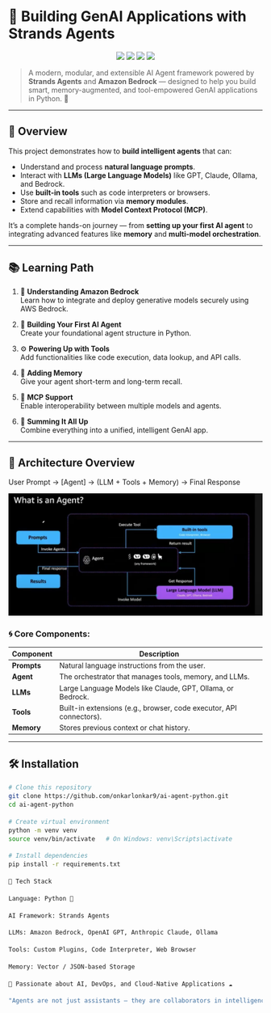 # 🤖 Building GenAI Applications with Strands Agents

<p align="center">
  <img src="https://img.shields.io/badge/Python-3.9%2B-blue?logo=python" />
  <img src="https://img.shields.io/badge/Framework-Strands%20Agents-green" />
  <img src="https://img.shields.io/badge/LLMs-Bedrock%20%7C%20GPT%20%7C%20Claude-purple" />
  <img src="https://img.shields.io/badge/Status-Active-success" />
</p>

> A modern, modular, and extensible AI Agent framework powered by **Strands Agents** and **Amazon Bedrock** — designed to help you build smart, memory-augmented, and tool-empowered GenAI applications in Python. 🚀

---

## 🌟 Overview

This project demonstrates how to **build intelligent agents** that can:
- Understand and process **natural language prompts**.
- Interact with **LLMs (Large Language Models)** like GPT, Claude, Ollama, and Bedrock.
- Use **built-in tools** such as code interpreters or browsers.
- Store and recall information via **memory modules**.
- Extend capabilities with **Model Context Protocol (MCP)**.

It’s a complete hands-on journey — from **setting up your first AI agent** to integrating advanced features like **memory** and **multi-model orchestration**.

---

## 📚 Learning Path

1. 🧠 **Understanding Amazon Bedrock**  
   Learn how to integrate and deploy generative models securely using AWS Bedrock.

2. 🤖 **Building Your First AI Agent**  
   Create your foundational agent structure in Python.

3. ⚙️ **Powering Up with Tools**  
   Add functionalities like code execution, data lookup, and API calls.

4. 💾 **Adding Memory**  
   Give your agent short-term and long-term recall.

5. 🔗 **MCP Support**  
   Enable interoperability between multiple models and agents.

6. 🎯 **Summing It All Up**  
   Combine everything into a unified, intelligent GenAI app.

---

## 🧩 Architecture Overview

User Prompt → [Agent] → (LLM + Tools + Memory) → Final Response

 ![Screenshot](./img/Screenshot.png)



### 🌀 Core Components:
| Component | Description |
|------------|-------------|
| **Prompts** | Natural language instructions from the user. |
| **Agent** | The orchestrator that manages tools, memory, and LLMs. |
| **LLMs** | Large Language Models like Claude, GPT, Ollama, or Bedrock. |
| **Tools** | Built-in extensions (e.g., browser, code executor, API connectors). |
| **Memory** | Stores previous context or chat history. |

---

## 🛠️ Installation

```bash
# Clone this repository
git clone https://github.com/onkarlonkar9/ai-agent-python.git
cd ai-agent-python

# Create virtual environment
python -m venv venv
source venv/bin/activate   # On Windows: venv\Scripts\activate

# Install dependencies
pip install -r requirements.txt

🧰 Tech Stack

Language: Python 🐍

AI Framework: Strands Agents

LLMs: Amazon Bedrock, OpenAI GPT, Anthropic Claude, Ollama

Tools: Custom Plugins, Code Interpreter, Web Browser

Memory: Vector / JSON-based Storage

💬 Passionate about AI, DevOps, and Cloud-Native Applications ☁️

"Agents are not just assistants — they are collaborators in intelligence." 🧩



